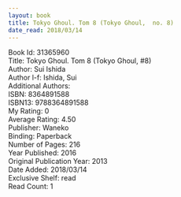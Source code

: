 ```yaml
---
layout: book
title: Tokyo Ghoul. Tom 8 (Tokyo Ghoul,  no. 8)
date_read: 2018/03/14
---
```


Book Id: 31365960<br />
Title: Tokyo Ghoul. Tom 8 (Tokyo Ghoul, #8)<br />
Author: Sui Ishida<br />
Author l-f: Ishida, Sui<br />
Additional Authors: <br />
ISBN: 8364891588<br />
ISBN13: 9788364891588<br />
My Rating: 0<br />
Average Rating: 4.50<br />
Publisher: Waneko<br />
Binding: Paperback<br />
Number of Pages: 216<br />
Year Published: 2016<br />
Original Publication Year: 2013<br />
Date Added: 2018/03/14<br />
Exclusive Shelf: read<br />
Read Count: 1<br />

